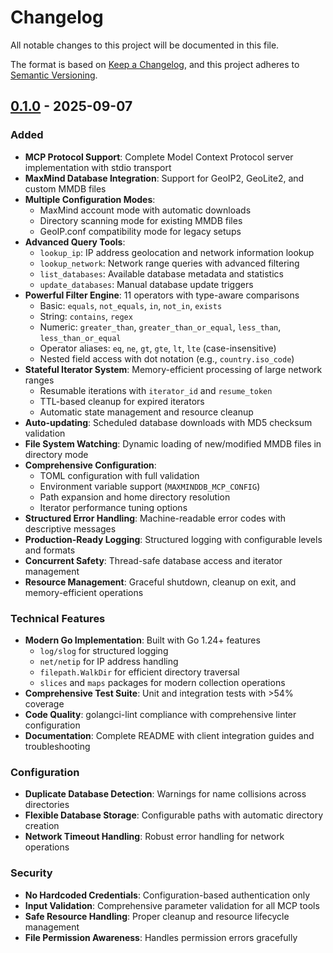 # Changelog

All notable changes to this project will be documented in this file.

The format is based on [Keep a Changelog](https://keepachangelog.com/en/1.0.0/),
and this project adheres to [Semantic Versioning](https://semver.org/spec/v2.0.0.html).

## [0.1.0] - 2025-09-07

### Added

- **MCP Protocol Support**: Complete Model Context Protocol server implementation with stdio transport
- **MaxMind Database Integration**: Support for GeoIP2, GeoLite2, and custom MMDB files
- **Multiple Configuration Modes**:
  - MaxMind account mode with automatic downloads
  - Directory scanning mode for existing MMDB files
  - GeoIP.conf compatibility mode for legacy setups
- **Advanced Query Tools**:
  - `lookup_ip`: IP address geolocation and network information lookup
  - `lookup_network`: Network range queries with advanced filtering
  - `list_databases`: Available database metadata and statistics
  - `update_databases`: Manual database update triggers
- **Powerful Filter Engine**: 11 operators with type-aware comparisons
  - Basic: `equals`, `not_equals`, `in`, `not_in`, `exists`
  - String: `contains`, `regex`
  - Numeric: `greater_than`, `greater_than_or_equal`, `less_than`, `less_than_or_equal`
  - Operator aliases: `eq`, `ne`, `gt`, `gte`, `lt`, `lte` (case-insensitive)
  - Nested field access with dot notation (e.g., `country.iso_code`)
- **Stateful Iterator System**: Memory-efficient processing of large network ranges
  - Resumable iterations with `iterator_id` and `resume_token`
  - TTL-based cleanup for expired iterators
  - Automatic state management and resource cleanup
- **Auto-updating**: Scheduled database downloads with MD5 checksum validation
- **File System Watching**: Dynamic loading of new/modified MMDB files in directory mode
- **Comprehensive Configuration**:
  - TOML configuration with full validation
  - Environment variable support (`MAXMINDDB_MCP_CONFIG`)
  - Path expansion and home directory resolution
  - Iterator performance tuning options
- **Structured Error Handling**: Machine-readable error codes with descriptive messages
- **Production-Ready Logging**: Structured logging with configurable levels and formats
- **Concurrent Safety**: Thread-safe database access and iterator management
- **Resource Management**: Graceful shutdown, cleanup on exit, and memory-efficient operations

### Technical Features

- **Modern Go Implementation**: Built with Go 1.24+ features
  - `log/slog` for structured logging
  - `net/netip` for IP address handling
  - `filepath.WalkDir` for efficient directory traversal
  - `slices` and `maps` packages for modern collection operations
- **Comprehensive Test Suite**: Unit and integration tests with >54% coverage
- **Code Quality**: golangci-lint compliance with comprehensive linter configuration
- **Documentation**: Complete README with client integration guides and troubleshooting

### Configuration

- **Duplicate Database Detection**: Warnings for name collisions across directories
- **Flexible Database Storage**: Configurable paths with automatic directory creation
- **Network Timeout Handling**: Robust error handling for network operations

### Security

- **No Hardcoded Credentials**: Configuration-based authentication only
- **Input Validation**: Comprehensive parameter validation for all MCP tools
- **Safe Resource Handling**: Proper cleanup and resource lifecycle management
- **File Permission Awareness**: Handles permission errors gracefully

[0.1.0]: https://github.com/oschwald/maxminddb-mcp/releases/tag/v0.1.0

